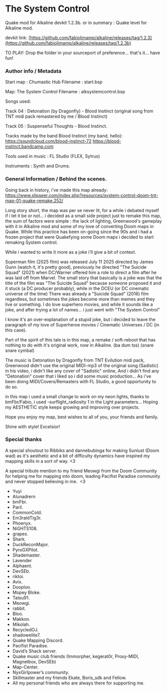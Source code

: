 # The System Control
Quake mod for Alkaline devkit 1.2.3b.
or in summary : Quake level for Alkaline mod.

devkit link: [https://github.com/fabiolimamp/alkaline/releases/tag/1.2.3](https://github.com/fabiolimamp/alkaline/releases/tag/1.2.3b)

TO PLAY: Drop the folder in your sourceport of preference... that's it... have fun!

### Author info / Metadata
Start map : Chumastic Hub
Filename : start.bsp


Map: The System Control
Filename : alksystemcontrol.bsp


Songs used: 

Track 04 : Detonation (by Dragonfly) - Blood Instinct (original song from TNT midi pack remastered by me / Blood Instinct)


Track 05 : Suspenseful Thoughts - Blood Instinct.


Tracks made by the band Blood Instinct (my band, hello):
https://soundcloud.com/blood-instinct-72
https://blood-instinct.bandcamp.com

Tools used in music : FL Studio (FLEX, Sytrus) 

Instruments : Synth and Drums.


### General Information / Behind the scenes.

Going back in history, i've made this map already: https://www.slipseer.com/index.php?resources/system-control-doom-tnt-map-01-quake-remake.252/

Long story short, the map was per se never lit, for a while i debated myself if i let it be or not... i decided as a small side project just to remake this map,
the sum of factors were simple : the lack of lighting, Greenwood's gameplay with it in Alkaline mod and some of my love of converting Doom maps in Quake.
While this practice has been on-going since the 90s and i had a frozen project that were Quakefying some Doom maps i decided to start remaking System control.


While i wanted to write it more as a joke i'll give a bit of context.


Superman film (2025 film) was released July 11 2025 directed by James Gunn (watch it, it's pretty good), previously he directed "The Suicide Squad" (2021) when DC/Warner offered him a role to direct a film after he was laid off from Marvel.
The small story that basically is a joke was that the title of the film was "The Suicide Squad" because someone proposed it and it stuck (a DC producer probably), while in the DCEU (or DC cinematic universe of the time)
There was already a "Suicide Squad" (2016) film regardless, but sometimes the jokes become more than memes and they live or something.
I do love superhero movies, and while it sounds like a joke, and after trying a lot of names... i just went with "The System Control"


I know it's an over-explanation of a stupid joke, but i decided to leave the paragraph of my love of Superheroe movies / Cinematic Universes / DC (in this case).


Part of the spirit of this tale is in this map, a remake / soft-reboot that has nothing to do with it's original work, now in Alkaline. (ba dum tss) (snare snare cymbal)


The music is Detonation by Dragonfly from TNT Evilution midi pack, Greenwood didn't use the original MIDI-mp3 of the original song (Sadistic) in his video, i didn't like any cover of "Sadistic" online,
And i didn't find any "Detonation" cover that i liked so i did some music production... As i've been doing MIDI/Covers/Remasters with FL Studio, a good opportunity to do so.


in this map i used a small change to work on my neon lights, thanks to bmFbr/Fabio, i used -surflight_radiosity 1  in the Light parameters... Hoping my AESTHETIC style keeps growing and improving over projects.


Hope you enjoy my map, best wishes to all of you, your friends and family.


Shine with style! Excelsior!



### Special thanks

A special shoutout to Ribbiks and dannebubinga for making Sunlust (Doom wad) as it's aesthetic and a bit of difficulty dynamics have inspired my mapping skills in a sort of way. <3

A special tribute mention to my friend Meowgi from the Doom Community for helping me for mapping into doom, leading Pacifist Paradise community and never stopped believing in me.  <3


- Yuyi
- Alunadrern
- bmFbr.
- Paril.
- CommonCold.
- Em3raldTig3r.
- Phoenyx.
- NiGHTS108.
- grapes.
- Shark.
- DuckReconMajor.
- PyroGXPilot.
- Shademaster.
- Lavender
- Alphaent.
- DevSEb.
- riktoi.
- Avix.
- Dooplon.
- Mopey Bloke.
- Tatsu91.
- Meowgi.
- rabbit.
- Bloo.
- Makkon.
- Mikolah.
- RecycledOJ.
- shadowelite7.
- Quake Mapping Discord.
- Pacifist Paradise.
- David’s Shack server.
- Quake music club friends (Immorpher, kegerat0r, Proxy-MIDI, Magnetbox, DevSEb)
- Map-Center.
- NyxGirlpower’s community.
- Skillmaster and my friends Ekate, Boris_sdk and Fellow.
- All my personal friends who are always there for supporting me.
